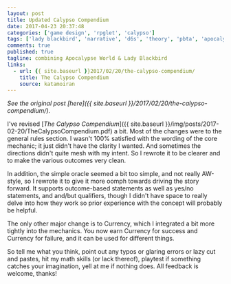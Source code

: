 ```yaml
---
layout: post
title: Updated Calypso Compendium
date: 2017-04-23 20:37:48
categories: ['game design', 'rpglet', 'calypso']
tags: ['lady blackbird', 'narrative', 'd6s', 'theory', 'pbta', 'apocalypse world']
comments: true
published: true
tagline: combining Apocalypse World & Lady Blackbird
links:
  - url: {{ site.baseurl }}2017/02/20/the-calypso-compendium/
    title: The Calypso Compendium
    source: katamoiran
---
```


*See the original post [here]({{ site.baseurl }}/2017/02/20/the-calypso-compendium/).*

I've revised [*The Calypso Compendium*]({{ site.baseurl }}/img/posts/2017-02-20/TheCalypsoCompendium.pdf) a bit. Most of the changes were to the general rules section. I wasn't 100% satisfied with the wording of the core mechanic; it just didn't have the clarity I wanted. And sometimes the directions didn't quite mesh with my intent. So I rewrote it to be clearer and to make the various outcomes very clean.

<!--more-->

In addition, the simple oracle seemed a bit too simple, and not really AW-style, so I rewrote it to give it more oomph towards driving the story forward. It supports outcome-based statements as well as yes/no statements, and and/but qualifiers, though I didn't have space to really delve into how they work so prior experience with the concept will probably be helpful.

The only other major change is to Currency, which I integrated a bit more tightly into the mechanics. You now earn Currency for success and Currency for failure, and it can be used for different things.

So tell me what you think, point out any typos or glaring errors or lazy cut and pastes, hit my math skills (or lack thereof), playtest if something catches your imagination, yell at me if nothing does. All feedback is welcome, thanks!
